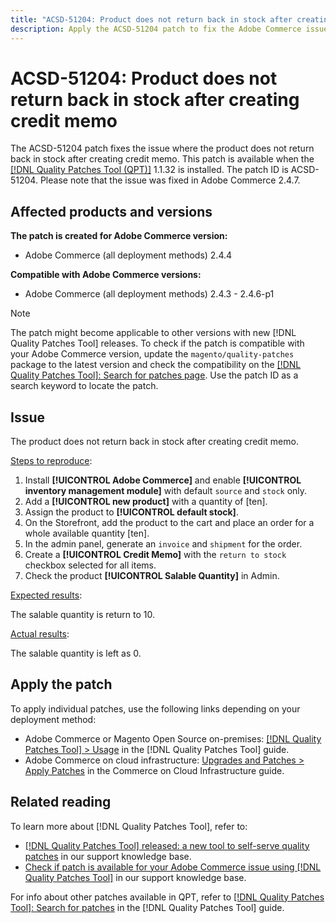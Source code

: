 ```yaml
---
title: "ACSD-51204: Product does not return back in stock after creating credit memo"
description: Apply the ACSD-51204 patch to fix the Adobe Commerce issue where the product does not return back in stock after creating credit memo.
---
```

# ACSD-51204: Product does not return back in stock after creating credit memo

The ACSD-51204 patch fixes the issue where the product does not return back in stock after creating credit memo. This patch is available when the [[!DNL Quality Patches Tool (QPT)]](/help/announcements/adobe-commerce-announcements/magento-quality-patches-released-new-tool-to-self-serve-quality-patches.md) 1.1.32 is installed. The patch ID is ACSD-51204. Please note that the issue was fixed in Adobe Commerce 2.4.7.

## Affected products and versions

**The patch is created for Adobe Commerce version:**

* Adobe Commerce (all deployment methods) 2.4.4

**Compatible with Adobe Commerce versions:**

* Adobe Commerce (all deployment methods)  2.4.3 - 2.4.6-p1

>[!NOTE]
>
>The patch might become applicable to other versions with new [!DNL Quality Patches Tool] releases. To check if the patch is compatible with your Adobe Commerce version, update the `magento/quality-patches` package to the latest version and check the compatibility on the [[!DNL Quality Patches Tool]: Search for patches page](https://experienceleague.adobe.com/tools/commerce-quality-patches/index.html). Use the patch ID as a search keyword to locate the patch.

## Issue

The product does not return back in stock after creating credit memo.

<u>Steps to reproduce</u>:

1. Install **[!UICONTROL Adobe Commerce]** and enable **[!UICONTROL inventory management module]** with default `source` and `stock` only.
1. Add a **[!UICONTROL new product]** with a quantity of [ten].
1. Assign the product to **[!UICONTROL default stock]**.
1. On the Storefront, add the product to the cart and place an order for a whole available quantity [ten].
1. In the admin panel, generate an `invoice` and `shipment` for the order.
1. Create a **[!UICONTROL Credit Memo]** with the `return to stock` checkbox selected for all items.
1. Check the product **[!UICONTROL Salable Quantity]** in Admin.

<u>Expected results</u>:

The salable quantity is return to 10.

<u>Actual results</u>:

The salable quantity is left as 0.

## Apply the patch

To apply individual patches, use the following links depending on your deployment method:

* Adobe Commerce or Magento Open Source on-premises: [[!DNL Quality Patches Tool] > Usage](https://experienceleague.adobe.com/docs/commerce-operations/tools/quality-patches-tool/usage.html) in the [!DNL Quality Patches Tool] guide.
* Adobe Commerce on cloud infrastructure: [Upgrades and Patches > Apply Patches](https://experienceleague.adobe.com/docs/commerce-cloud-service/user-guide/develop/upgrade/apply-patches.html) in the Commerce on Cloud Infrastructure guide.

## Related reading

To learn more about [!DNL Quality Patches Tool], refer to:

* [[!DNL Quality Patches Tool] released: a new tool to self-serve quality patches](/help/announcements/adobe-commerce-announcements/magento-quality-patches-released-new-tool-to-self-serve-quality-patches.md) in our support knowledge base.
* [Check if patch is available for your Adobe Commerce issue using [!DNL Quality Patches Tool]](/help/support-tools/patches-available-in-qpt-tool/check-patch-for-magento-issue-with-magento-quality-patches.md) in our support knowledge base.

For info about other patches available in QPT, refer to [[!DNL Quality Patches Tool]: Search for patches](https://experienceleague.adobe.com/tools/commerce-quality-patches/index.html) in the [!DNL Quality Patches Tool] guide.
